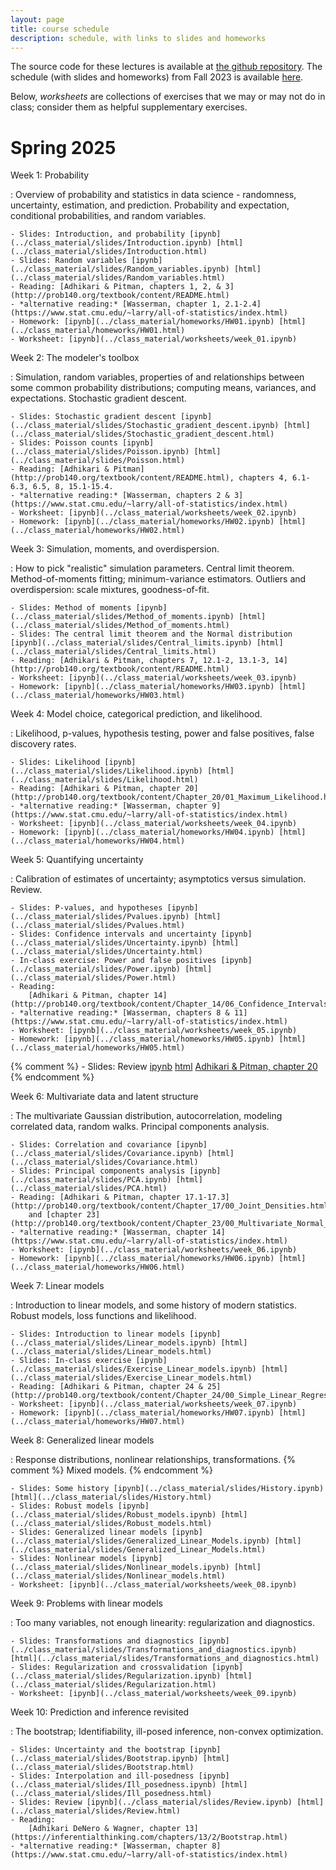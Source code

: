```yaml
---
layout: page
title: course schedule
description: schedule, with links to slides and homeworks
---
```


The source code for these lectures is available at
[the github repository](https://github.com/UOdsci/dsci345/).
The schedule (with slides and homeworks) from
Fall 2023 is available [here](fall_2023_schedule.html).

Below, *worksheets* are collections of exercises that we may or may not do in class;
consider them as helpful supplementary exercises.

# Spring 2025

Week 1: Probability

: Overview of probability and statistics in data science -
    randomness, uncertainty, estimation, and prediction.
    Probability and expectation, conditional probabilities,
    and random variables.

    - Slides: Introduction, and probability [ipynb](../class_material/slides/Introduction.ipynb) [html](../class_material/slides/Introduction.html)
    - Slides: Random variables [ipynb](../class_material/slides/Random_variables.ipynb) [html](../class_material/slides/Random_variables.html)
    - Reading: [Adhikari & Pitman, chapters 1, 2, & 3](http://prob140.org/textbook/content/README.html)
    - *alternative reading:* [Wasserman, chapter 1, 2.1-2.4](https://www.stat.cmu.edu/~larry/all-of-statistics/index.html)
    - Homework: [ipynb](../class_material/homeworks/HW01.ipynb) [html](../class_material/homeworks/HW01.html)
    - Worksheet: [ipynb](../class_material/worksheets/week_01.ipynb)

Week 2: The modeler's toolbox

: Simulation, random variables, properties of and relationships between
    some common probability distributions; computing means,
    variances, and expectations. Stochastic gradient descent.

    - Slides: Stochastic gradient descent [ipynb](../class_material/slides/Stochastic_gradient_descent.ipynb) [html](../class_material/slides/Stochastic_gradient_descent.html)
    - Slides: Poisson counts [ipynb](../class_material/slides/Poisson.ipynb) [html](../class_material/slides/Poisson.html)
    - Reading: [Adhikari & Pitman](http://prob140.org/textbook/content/README.html), chapters 4, 6.1-6.3, 6.5, 8, 15.1-15.4.
    - *alternative reading:* [Wasserman, chapters 2 & 3](https://www.stat.cmu.edu/~larry/all-of-statistics/index.html)
    - Worksheet: [ipynb](../class_material/worksheets/week_02.ipynb)
    - Homework: [ipynb](../class_material/homeworks/HW02.ipynb) [html](../class_material/homeworks/HW02.html)

Week 3: Simulation, moments, and overdispersion.

: How to pick "realistic" simulation parameters.
    Central limit theorem.
    Method-of-moments fitting; minimum-variance estimators.
    Outliers and overdispersion: scale mixtures, goodness-of-fit.

    - Slides: Method of moments [ipynb](../class_material/slides/Method_of_moments.ipynb) [html](../class_material/slides/Method_of_moments.html)
    - Slides: The central limit theorem and the Normal distribution [ipynb](../class_material/slides/Central_limits.ipynb) [html](../class_material/slides/Central_limits.html)
    - Reading: [Adhikari & Pitman, chapters 7, 12.1-2, 13.1-3, 14](http://prob140.org/textbook/content/README.html)
    - Worksheet: [ipynb](../class_material/worksheets/week_03.ipynb)
    - Homework: [ipynb](../class_material/homeworks/HW03.ipynb) [html](../class_material/homeworks/HW03.html)

Week 4: Model choice, categorical prediction, and likelihood.

: Likelihood, p-values, hypothesis testing, power and false positives,
    false discovery rates.

    - Slides: Likelihood [ipynb](../class_material/slides/Likelihood.ipynb) [html](../class_material/slides/Likelihood.html)
    - Reading: [Adhikari & Pitman, chapter 20](http://prob140.org/textbook/content/Chapter_20/01_Maximum_Likelihood.html)
    - *alternative reading:* [Wasserman, chapter 9](https://www.stat.cmu.edu/~larry/all-of-statistics/index.html)
    - Worksheet: [ipynb](../class_material/worksheets/week_04.ipynb)
    - Homework: [ipynb](../class_material/homeworks/HW04.ipynb) [html](../class_material/homeworks/HW04.html)

Week 5: Quantifying uncertainty

: Calibration of estimates of uncertainty;
    asymptotics versus simulation. Review.

    - Slides: P-values, and hypotheses [ipynb](../class_material/slides/Pvalues.ipynb) [html](../class_material/slides/Pvalues.html)
    - Slides: Confidence intervals and uncertainty [ipynb](../class_material/slides/Uncertainty.ipynb) [html](../class_material/slides/Uncertainty.html)
    - In-class exercise: Power and false positives [ipynb](../class_material/slides/Power.ipynb) [html](../class_material/slides/Power.html)
    - Reading:
        [Adhikari & Pitman, chapter 14](http://prob140.org/textbook/content/Chapter_14/06_Confidence_Intervals.html);
    - *alternative reading:* [Wasserman, chapters 8 & 11](https://www.stat.cmu.edu/~larry/all-of-statistics/index.html)
    - Worksheet: [ipynb](../class_material/worksheets/week_05.ipynb)
    - Homework: [ipynb](../class_material/homeworks/HW05.ipynb) [html](../class_material/homeworks/HW05.html)

{% comment %}
    - Slides: Review [ipynb](../class_material/slides/Week_05_Review.ipynb) [html](../class_material/slides/Week_05_Review.html)
        [Adhikari & Pitman, chapter 20](http://prob140.org/textbook/content/Chapter_20/03_Prior_and_Posterior.html)
{% endcomment %}

Week 6: Multivariate data and latent structure

: The multivariate Gaussian distribution, autocorrelation, modeling correlated data,
    random walks. Principal components analysis.

    - Slides: Correlation and covariance [ipynb](../class_material/slides/Covariance.ipynb) [html](../class_material/slides/Covariance.html)
    - Slides: Principal components analysis [ipynb](../class_material/slides/PCA.ipynb) [html](../class_material/slides/PCA.html)
    - Reading: [Adhikari & Pitman, chapter 17.1-17.3](http://prob140.org/textbook/content/Chapter_17/00_Joint_Densities.html)
        and [chapter 23](http://prob140.org/textbook/content/Chapter_23/00_Multivariate_Normal_RVs.html)
    - *alternative reading:* [Wasserman, chapter 14](https://www.stat.cmu.edu/~larry/all-of-statistics/index.html)
    - Worksheet: [ipynb](../class_material/worksheets/week_06.ipynb)
    - Homework: [ipynb](../class_material/homeworks/HW06.ipynb) [html](../class_material/homeworks/HW06.html)

Week 7: Linear models

: Introduction to linear models, and some history of modern statistics.
    Robust models, loss functions and likelihood.

    - Slides: Introduction to linear models [ipynb](../class_material/slides/Linear_models.ipynb) [html](../class_material/slides/Linear_models.html)
    - Slides: In-class exercise [ipynb](../class_material/slides/Exercise_Linear_models.ipynb) [html](../class_material/slides/Exercise_Linear_models.html)
    - Reading: [Adhikari & Pitman, chapter 24 & 25](http://prob140.org/textbook/content/Chapter_24/00_Simple_Linear_Regression.html)
    - Worksheet: [ipynb](../class_material/worksheets/week_07.ipynb)
    - Homework: [ipynb](../class_material/homeworks/HW07.ipynb) [html](../class_material/homeworks/HW07.html)

Week 8: Generalized linear models

: Response distributions, nonlinear relationships, transformations. {% comment %} Mixed models. {% endcomment %}

    - Slides: Some history [ipynb](../class_material/slides/History.ipynb) [html](../class_material/slides/History.html)
    - Slides: Robust models [ipynb](../class_material/slides/Robust_models.ipynb) [html](../class_material/slides/Robust_models.html)
    - Slides: Generalized linear models [ipynb](../class_material/slides/Generalized_Linear_Models.ipynb) [html](../class_material/slides/Generalized_Linear_Models.html)
    - Slides: Nonlinear models [ipynb](../class_material/slides/Nonlinear_models.ipynb) [html](../class_material/slides/Nonlinear_models.html)
    - Worksheet: [ipynb](../class_material/worksheets/week_08.ipynb)

<!--
    - Homework: [ipynb](../class_material/homeworks/HW08.ipynb) [html](../class_material/homeworks/HW08.html)
-->

Week 9: Problems with linear models

: Too many variables, not enough linearity: regularization and diagnostics.

    - Slides: Transformations and diagnostics [ipynb](../class_material/slides/Transformations_and_diagnostics.ipynb) [html](../class_material/slides/Transformations_and_diagnostics.html)
    - Slides: Regularization and crossvalidation [ipynb](../class_material/slides/Regularization.ipynb) [html](../class_material/slides/Regularization.html)
    - Worksheet: [ipynb](../class_material/worksheets/week_09.ipynb)

<!--
    - Homework: [ipynb](../class_material/homeworks/HW09.ipynb) [html](../class_material/homeworks/HW09.html)
-->

Week 10: Prediction and inference revisited

: The bootstrap; Identifiability, ill-posed inference, non-convex optimization.

    - Slides: Uncertainty and the bootstrap [ipynb](../class_material/slides/Bootstrap.ipynb) [html](../class_material/slides/Bootstrap.html)
    - Slides: Interpolation and ill-posedness [ipynb](../class_material/slides/Ill_posedness.ipynb) [html](../class_material/slides/Ill_posedness.html)
    - Slides: Review [ipynb](../class_material/slides/Review.ipynb) [html](../class_material/slides/Review.html)
    - Reading: 
        [Adhikari DeNero & Wagner, chapter 13](https://inferentialthinking.com/chapters/13/2/Bootstrap.html)
    - *alternative reading:* [Wasserman, chapter 8](https://www.stat.cmu.edu/~larry/all-of-statistics/index.html)

<!--
    - Final: [ipynb](../class_material/homeworks/HW10.ipynb) [html](../class_material/homeworks/HW10.html) 
-->

